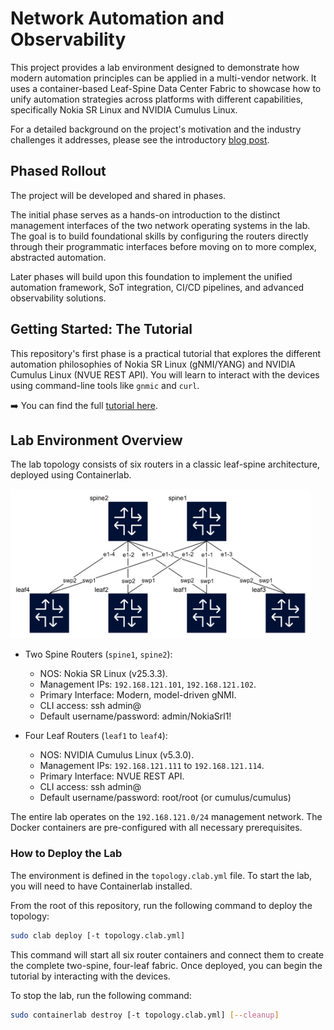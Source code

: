 # Network Automation and Observability

This project provides a lab environment designed to demonstrate how modern automation principles can be applied in a multi-vendor network. It uses a container-based Leaf-Spine Data Center Fabric to showcase how to unify automation strategies across platforms with different capabilities, specifically Nokia SR Linux and NVIDIA Cumulus Linux.

For a detailed background on the project's motivation and the industry challenges it addresses, please see the introductory [blog post](http://adhocnode.com).

## Phased Rollout

The project will be developed and shared in phases.

The initial phase serves as a hands-on introduction to the distinct management interfaces of the two network operating systems in the lab. The goal is to build foundational skills by configuring the routers directly through their programmatic interfaces before moving on to more complex, abstracted automation.

Later phases will build upon this foundation to implement the unified automation framework, SoT integration, CI/CD pipelines, and advanced observability solutions.

## Getting Started: The Tutorial

This repository's first phase is a practical tutorial that explores the different automation philosophies of Nokia SR Linux (gNMI/YANG) and NVIDIA Cumulus Linux (NVUE REST API). You will learn to interact with the devices using command-line tools like `gnmic` and `curl`.

➡️ You can find the full [tutorial here](https://github.com/martimy/Network-Automation-and-Observability/blob/main/Tutorial%20-%20Network%20Automation%20with%20Nokia%20SR%20Linux%20and%20Cumulus%20Linux.md).

## Lab Environment Overview

The lab topology consists of six routers in a classic leaf-spine architecture, deployed using Containerlab.

<img src="topology.png" width="480">


- Two Spine Routers (`spine1`, `spine2`):
  - NOS: Nokia SR Linux (v25.3.3).
  - Management IPs: `192.168.121.101`, `192.168.121.102`.
  - Primary Interface: Modern, model-driven gNMI.
  - CLI access: ssh admin@<mgmt IP or host name>
  - Default username/password: admin/NokiaSrl1! 

- Four Leaf Routers (`leaf1` to `leaf4`):
  - NOS: NVIDIA Cumulus Linux (v5.3.0).
  - Management IPs: `192.168.121.111` to `192.168.121.114`.
  - Primary Interface: NVUE REST API.
  - CLI access: ssh admin@<mgmt IP or host bame>
  - Default username/password: root/root (or cumulus/cumulus)

The entire lab operates on the `192.168.121.0/24` management network. The Docker containers are pre-configured with all necessary prerequisites.

### How to Deploy the Lab

The environment is defined in the `topology.clab.yml` file. To start the lab, you will need to have Containerlab installed.

From the root of this repository, run the following command to deploy the topology:

```bash
sudo clab deploy [-t topology.clab.yml]
```

This command will start all six router containers and connect them to create the complete two-spine, four-leaf fabric. Once deployed, you can begin the tutorial by interacting with the devices.

To stop the lab, run the following command:


```bash
sudo containerlab destroy [-t topology.clab.yml] [--cleanup]
```
